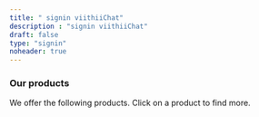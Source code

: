 ```yaml
---
title: " signin viithiiChat"
description : "signin viithiiChat"
draft: false
type: "signin"
noheader: true
---
```


### Our products

We offer the following products. Click on a product to find more.